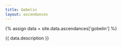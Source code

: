 ```yaml
---
title: Gobelin
layout: ascendances
---
```


{% assign data = site.data.ascendances['gobelin'] %}

{{ data.description }}